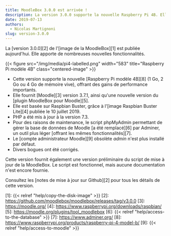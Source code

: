 ```yaml
---
title: MoodleBox 3.0.0 est arrivée !
description: La version 3.0.0 supporte la nouvelle Raspberry Pi 4B. Elle est basée sur Raspbian Buster et fournit Moodle 3.7.1.
date: 2019-07-13
authors:
  - Nicolas Martignoni
slug: version-3.0.0
---
```


La [version 3.0.0][2] de l'[image  de la MoodleBox][1] est publiée aujourd'hui. Elle apporte de nombreuses nouvelles fonctionnalités.

{{< figure src="/img/media/pi4-labelled.png" width="583" title="Raspberry Pi modèle 4B" class="centered-image" >}}

  - Cette version supporte la nouvelle [Raspberry Pi modèle 4B][8] (1 Go, 2 Go ou 4 Go de mémoire vive), offrant des gains de performance importants.
  - Elle fournit [Moodle][3] version 3.7.1, ainsi qu'une nouvelle version du [plugin MoodleBox pour Moodle][5].
  - Elle est basée sur Raspbian Buster, grâce à l'[image Raspbian Buster Lite][4] publiée le 10 juillet 2019.
  - PHP a été mis à jour à la version 7.3.
  - Pour des raisons de maintenance, le script phpMyAdmin permettant de gérer la base de données de Moodle [a été remplacé][6] par Adminer, un outil plus léger [offrant les mêmes fonctionnalités][7].
  - Le [compte administrateur Moodle][9] obsolète _admin_ n'est plus installé par défaut.
  - Divers bogues ont été corrigés.

Cette version fournit également une version préliminaire du script de mise à jour de la MoodleBox. Le script est fonctionnel, mais aucune documentation n'est encore fournie.

Consultez les [notes de mise à jour sur Github][2] pour tous les détails de cette version.

 [1]: {{< relref "help/copy-the-disk-image" >}}
 [2]: https://github.com/moodlebox/moodlebox/releases/tag/v3.0.0
 [3]: https://moodle.org/
 [4]: https://www.raspberrypi.org/downloads/raspbian/
 [5]: https://moodle.org/plugins/tool_moodlebox
 [6]: {{< relref "help/access-to-the-database" >}}
 [7]: https://www.adminer.org/
 [8]: https://www.raspberrypi.org/products/raspberry-pi-4-model-b/
 [9]: {{< relref "help/access-to-moodle" >}}

